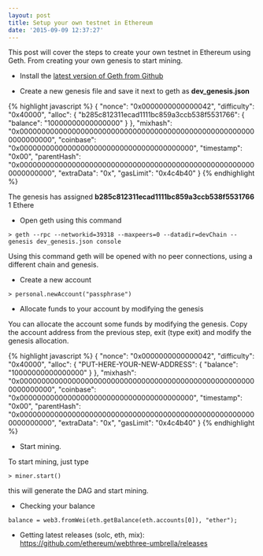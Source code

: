 ```yaml
---
layout: post
title: Setup your own testnet in Ethereum
date: '2015-09-09 12:37:27'
---
```


This post will cover the steps to create your own testnet in Ethereum using Geth. From creating your own genesis to start mining.

* Install the [latest version of Geth from Github](https://github.com/ethereum/go-ethereum/releases)

* Create a new genesis file and save it next to geth as **dev_genesis.json**

{% highlight javascript %}
{
    "nonce": "0x0000000000000042",
    "difficulty": "0x40000",
    "alloc": {
            "b285c812311ecad1111bc859a3ccb538f5531766": {
            "balance": "10000000000000000"
        }
    },
    "mixhash": "0x0000000000000000000000000000000000000000000000000000000000000000",
    "coinbase": "0x0000000000000000000000000000000000000000",
    "timestamp": "0x00",
    "parentHash": "0x0000000000000000000000000000000000000000000000000000000000000000",
    "extraData": "0x",
    "gasLimit": "0x4c4b40"
}
{% endhighlight %}

The genesis has assigned **b285c812311ecad1111bc859a3ccb538f5531766** 1 Ethere

* Open geth using this command

```
> geth --rpc --networkid=39318 --maxpeers=0 --datadir=devChain --genesis dev_genesis.json console
```

Using this command geth will be opened with no peer connections, using a different chain and genesis.


* Create a new account

```
> personal.newAccount("passphrase")
```


* Allocate funds to your account by modifying the genesis

You can allocate the account some funds by modifying the genesis.
Copy the account address from the previous step, exit (type exit) and modify the genesis allocation.

{% highlight javascript %}
{
    "nonce": "0x0000000000000042",
    "difficulty": "0x40000",
    "alloc": {
            "PUT-HERE-YOUR-NEW-ADDRESS": {
            "balance": "10000000000000000"
        }
    },
    "mixhash": "0x0000000000000000000000000000000000000000000000000000000000000000",
    "coinbase": "0x0000000000000000000000000000000000000000",
    "timestamp": "0x00",
    "parentHash": "0x0000000000000000000000000000000000000000000000000000000000000000",
    "extraData": "0x",
    "gasLimit": "0x4c4b40"
}
{% endhighlight %}

* Start mining. 

To start mining, just type
```
> miner.start()
```
this will generate the DAG and start mining.

* Checking your balance
```
balance = web3.fromWei(eth.getBalance(eth.accounts[0]), "ether");
```

* Getting latest releases (solc, eth, mix):
https://github.com/ethereum/webthree-umbrella/releases
